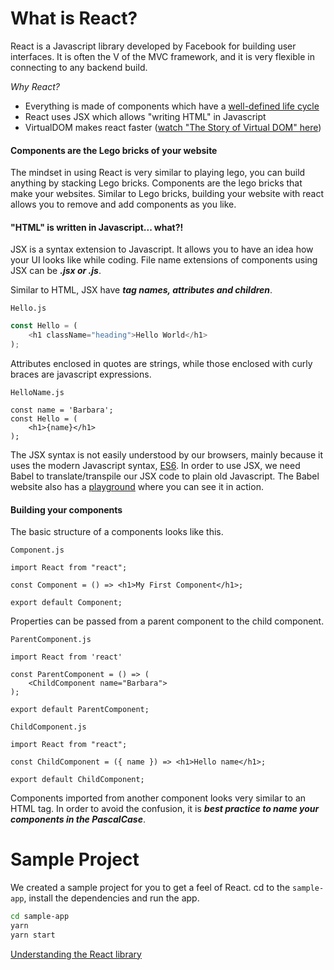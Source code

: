 # What is React?

React is a Javascript library developed by Facebook for building user interfaces. It is often the V of the MVC framework, and it is very flexible in connecting to any backend build.

_Why React?_

- Everything is made of components which have a [well-defined life cycle](https://reactjs.org/docs/state-and-lifecycle.html)
- React uses JSX which allows "writing HTML" in Javascript
- VirtualDOM makes react faster ([watch "The Story of Virtual DOM" here](https://www.youtube.com/watch?v=BYbgopx44vo))

#### Components are the Lego bricks of your website

The mindset in using React is very similar to playing lego, you can build anything by stacking Lego bricks. Components are the lego bricks that make your websites. Similar to Lego bricks, building your website with react allows you to remove and add components as you like.

#### "HTML" is written in Javascript... what?!

JSX is a syntax extension to Javascript. It allows you to have an idea how your UI looks like while coding. File name extensions of components using JSX can be **_.jsx or .js_**.

Similar to HTML, JSX have **_tag names, attributes and children_**.

`Hello.js`

```javascript
const Hello = (
    <h1 className="heading">Hello World</h1>
);
```

Attributes enclosed in quotes are strings, while those enclosed with curly braces are javascript expressions.

`HelloName.js`

```es6
const name = 'Barbara';
const Hello = (
    <h1>{name}</h1>
);
```

The JSX syntax is not easily understood by our browsers, mainly because it uses the modern Javascript syntax, [ES6](https://github.com/lukehoban/es6features). In order to use JSX, we need Babel to translate/transpile our JSX code to plain old Javascript. The Babel website also has a [playground](https://babeljs.io/repl) where you can see it in action.

#### Building your components

The basic structure of a components looks like this.

`Component.js`

```es6
import React from "react";

const Component = () => <h1>My First Component</h1>;

export default Component;
```

Properties can be passed from a parent component to the child component.

`ParentComponent.js`

```es6
import React from 'react'

const ParentComponent = () => (
    <ChildComponent name="Barbara">
);

export default ParentComponent;

```

`ChildComponent.js`

```es6
import React from "react";

const ChildComponent = ({ name }) => <h1>Hello name</h1>;

export default ChildComponent;
```

Components imported from another component looks very similar to an HTML tag. In order to avoid the confusion, it is **_best practice to name your components in the PascalCase_**.

# Sample Project

We created a sample project for you to get a feel of React. cd to the `sample-app`, install the dependencies and run the app.

```sh
cd sample-app
yarn
yarn start
```

[Understanding the React library](contents/react_library.md)